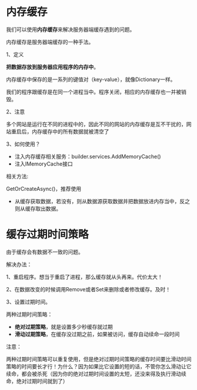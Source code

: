 # 内存缓存

我们可以使用**内存缓存**来解决服务器端缓存遇到的问题。

内存缓存是服务器端缓存的一种手法。

1、定义

**把数据存放到服务器应用程序的内存中**。

内存缓存中保存的是一系列的键值对（key-value），就像Dictionary一样。

我们的程序跟缓存是在同一个进程当中。程序关闭，相应的内存缓存也一并被销毁。

2、注意

多个网站是运行在不同的进程中的，因此不同的网站的内存缓存是互不干扰的，网站重启后，内存缓存中的所有数据就被清空了

3、如何使用？

- 注入内存缓存相关服务：builder.services.AddMemoryCache()
- 注入IMemoryCache接口

相关方法:

GetOrCreateAsync()，推荐使用

- 从缓存获取数据，若没有，则从数据源获取数据并把数据放进内存当中，反之则从缓存取出数据。

# 缓存过期时间策略

由于缓存会有数据不一致的问题。

解决办法：

1、重启程序。想当于重启了进程，那么缓存就从头再来。代价太大！

2、在数据改变的时候调用Remove或者Set来删除或者修改缓存。及时！

3、设置过期时间。

两种过期时间策略：

- **绝对过期策略**，就是设置多少秒缓存就过期
- **滑动过期策略**，在缓存没过期之前，如果被访问，缓存自动续命一段时间

注意：

两种过期时间策略可以重复使用，但是绝对过期时间策略的缓存时间要比滑动时间策略的时间要长才行！为什么？因为如果比它设置的短的话，不管你怎么滑动让它续命，都会被杀死（因为你的绝对过期时间设置的太短，还没来得及执行滑动续命，绝对过期时间就到了）